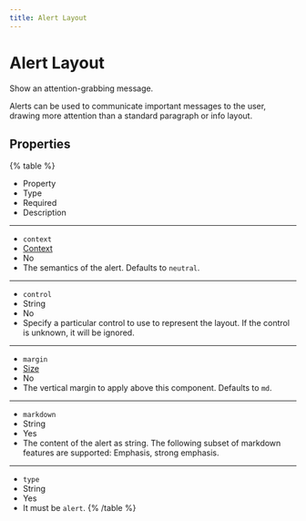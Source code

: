 ```yaml
---
title: Alert Layout
---
```


# Alert Layout



Show an attention-grabbing message.

Alerts can be used to communicate important messages to the user, drawing more attention than a standard paragraph or info layout.

## Properties

{% table %}
* Property
* Type
* Required
* Description
---
* `context`
* [Context](../misc/context#Context)
* No
*
  The semantics of the alert. Defaults to `neutral`.
---
* `control`
* String
* No
*
  Specify a particular control to use to represent the layout. If the control is unknown, it will be ignored.
---
* `margin`
* [Size](../misc/size#Size)
* No
*
  The vertical margin to apply above this component. Defaults to `md`.
---
* `markdown`
* String
* Yes
*
  The content of the alert as string. The following subset of markdown features are supported: Emphasis, strong emphasis.
---
* `type`
* String
* Yes
*
  It must be `alert`.
{% /table %}
